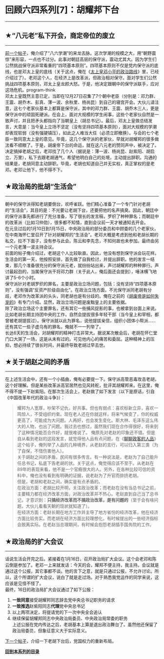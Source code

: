 # 回顾六四系列[7]：胡耀邦下台 

-----

 ## ★“八元老”私下开会，商定帝位的废立
------------------

  
 [前一个帖子](https://program-think.blogspot.com/2011/09/june-fourth-incident-6.html)，俺介绍了“八六学潮”的来龙去脉。这次学潮的规模之大，用“朝野震惊”来形容，一点也不过分。此事对朝廷高层的保守派，震动尤其大。因为学生们公然挑战保守派非常看重的“四项基本原则”。四项基本原则不仅是党内保守派的底线，也是邓太上皇的底线（关于这点，俺在《[太上皇邓小平的政治路线](https://program-think.blogspot.com/2011/07/june-fourth-incident-3.html)》里，已经介绍过了）。老邓这个人，在经济上是改革派，但政治相对保守。面对学生们公然挑战四项基本原则，邓太上皇龙颜大怒。于是，他决定跟朝中的保守派联手，应对这场危机。program-think  
 邓太上皇既然主意已定，当即在12月27日召集了7个朝中老臣（分别是：邓力群、王震、胡乔木、彭真、薄一波、余秋里、杨尚昆）到自己的寝宫开会。大伙儿请注意，这七个老家伙基本上都算是保守派，其中的邓力群、王震、胡乔木三人，更是保守派中的顽固死硬派。在会上，面对大规模的学生闹事，这些个老家伙自然是一致声讨，并且把矛头都指向了当朝皇上（胡总书记）。最后，邓太上皇做总结发言，大意是：当今皇上立场不坚定（没有坚持四项基本原则），面对大规模的学潮却表现软弱（没有强硬镇压），如此之人难当大任（必须立即撤换）。与会的七个老臣一致同意太上皇的意见。毕竟，这几个保守派的老家伙，早就对胡耀邦的很多做法看不顺眼了。于是，胡废帝下台的命运，就在这八元老的赞同声中，被决定了。  
 决定搞掉老胡之后，老邓找了几个人（据说是：薄一波、杨尚昆、赵紫阳、胡启立、万里），私下去跟老胡通气，希望他明白自己的处境，主动提出辞职。沟通的结果是，老胡同意主动辞职。毕竟，老胡也知道自己并无实权，真正掌权的是老邓。老邓让他下，他不得不下。  
   
   
 ## ★政治局的批胡“生活会”
------------

  
 朝中的保守派得知老胡要倒台，欢呼雀跃。他们精心准备了一个专门针对老胡的“生活会”，其目的是：不光要让老胡下台，还要把他的名声搞臭。因此，朝廷中的保守派事先都进行了充分准备，写了很长的发言稿，罗织了种种罪名；而朝廷中的改革派（比如习仲勋），很多都不知情，直到会议前一天才被通知去开会。  
 在元旦过后的1月10日到1月15日，中央政治局的部分委员和中顾委的几个老家伙，在中南海怀仁堂召开了针对胡耀邦的“生活会”。老邓大概是考虑到他和老胡长期的私交，拉不下面子，没有参与此会。陈云和李先念，不知何故也未参加。最终由另一个元老薄一波主持会议。  
 前面的帖子俺介绍过，老胡这个人比较耿直。因此，他没有想到保守派会玩花样。生活会的第一天，他按照安排，首先做了自我检讨，并提出辞职。他的发言一结束，那几个准备很充分的保守派元老，就纷纷站出来，声讨胡耀邦的种种罪行。声讨最起劲的，当属保守派干将邓力群（关于此人，俺后面还会提到），唾沫横飞地讲了5-6个小时。  
 保守派针对老胡罗织的罪名，主要是政治立场问题，包括：没有坚持“四项基本原则”，没有强调“反资产阶级自由化”。在政治立场方面，不光保守派同老胡有分歧，老邓作为改革派的头头，同老胡也是有分歧的。俺在之前的《[胡废帝是如何失宠的](https://program-think.blogspot.com/2011/08/june-fourth-incident-5.html)》有专门介绍。显然，政治立场问题是废黜皇上的主要依据。  
 除了政治立场这个主要罪名，还有其它一些捕风捉影的事，也被拿到台面上来说。比如老胡长期主持团中央的工作，自然会提拔很多年轻干部（当今皇上和宰相，都曾被老胡提拔过）。保守派就以此为罪名，说他提拔亲信，组织小团体小帮派……还有其它一些子虚乌有的罪名，俺就不一一列举了。  
 长达6天的生活会，对胡耀邦的精神打击非常大。据说某次散会后，老胡在怀仁堂门口大哭了一场，这是从未有过的。可见他内心的痛苦和委屈。这种精神上的压抑，想必持续了很长时间，并最终导致老胡过早去世。  
   
   
 ## ★关于胡赵之间的矛盾
----------

  
 在上述生活会中，还有一个小插曲，俺有必要提一下。保守派高管恶毒攻击老胡，这个好理解。但是某些改革派高官居然也见风转舵，批评其胡耀邦来。在这里，俺不得不提一下赵紫阳。在那次生活会上，老赵做了如下发言（以下是原话，引自《中国改革年代的政治斗争》）：  
 
> 耀邦为人宽厚，吵架不记仇，好共事。但也有弱点：喜欢标新立异，喜欢一鸣惊人，不受组织约束。现在老人还在你就这样，将来气候变了，你的权威更高了，可能成为大问题。人再好，也会发生变化。斯大林、毛泽东这么伟大的人物，也出了问题。我过去也想过，虽然我们现在合作得很好，将来到了这种情况能否合作好，就很难说了。 俺原先对老赵的印象还不错。但是自从看到老赵的这段发言，就觉得他人品有点问题。在《[聊聊政客的人品](https://program-think.blogspot.com/2011/06/politician-integrity.html)》这个帖子，俺列举了人品的几种境界，从老赵的言行，可以归入第三类（为了自保，不惜伤害他人）。  
 关于胡赵之间的矛盾，民间有很多传言。有一种说法是，老赵为了自己能升任总书记，私底下告老胡的状。关于这点，俺觉得应该不至于。从老赵在89年的表现来看，他不是一个官瘾很大的人。另外，在各种比较可信的资料中，俺也没有看到有明确的证据，说老赵为了升官而排挤老胡。  
 但是，老胡和老赵之间，确实是有点矛盾的。  
 在政治方面：老胡比较开明，关注政治改革；而老赵在没有当总书记之前，主要精力都在经济改革方面，对政治改革并不热心。老赵直到自己当了总书记，才意识到：**只搞经济改革而不搞政治改革，是有问题的**（至于会有啥问题，大伙儿看看天朝的现状就知道了）。  
 在经济方面：老赵长期在地方工作并主导了地方省份的经济改革，他在经济方面比较务实。而老胡在经济方面比较理想化，有时候提出的一些经济指标会脱离实际。在老赵当总理期间，有时候会抱怨老胡插手国务院的工作。  
   
   
 ## ★政治局的扩大会议
---------

  
 话说生活会开完之后。紧接着在1月16日，召开政治局扩大会议。这个会老邓和陈云倒是参加了。老邓一上来就发话：今天的会，耀邦不便主持，我主持。会议就是通过这个公报，其它事都不谈。他的言下之意，就是只通过公报，不允许讨论。所以，这个所谓的扩大会议，说白了就是走过场。对于熟悉我党运作的同学来说，这应该是见怪不怪了。  
 最终，16日的政治局扩大会议通过了如下公报：  
 1. **一致同意**接受胡耀邦同志辞去党中央总书记职务的请求  
 2. **一致推选**赵紫阳同志**代理**党中央总书记  
 3. 以上两项决定，将提请党的下一次中央全会追认  
 4. 继续保留胡耀邦同志中央政治局委员、中央政治局常委的职务  
 上述公报在党内传达之后，老胡基本上算是退出政治舞台了。虽然他还保留了政治局委员，但象征意义大于实际意义。  
   
 [下一个帖子](https://program-think.blogspot.com/2011/10/june-fourth-incident-8.html)，介绍一下老胡下台后，党国权力的重新布局。  
   
   
 [**回到本系列的目录**](https://program-think.blogspot.com/2011/06/june-fourth-incident-0.html#index) 